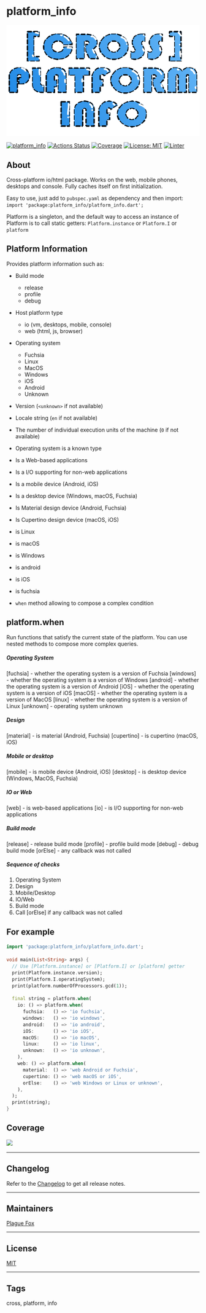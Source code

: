 # platform_info

[![](https://github.com/PlugFox/platform_info/raw/master/.img/logo.png)](https://github.com/PlugFox/platform_info)

[![platform_info](https://img.shields.io/pub/v/platform_info.svg)](https://pub.dev/packages/platform_info)
[![Actions Status](https://github.com/PlugFox/platform_info/actions/workflows/checkout.yml/badge.svg)](https://github.com/PlugFox/platform_info/actions)
[![Coverage](https://codecov.io/gh/PlugFox/platform_info/branch/master/graph/badge.svg)](https://codecov.io/gh/PlugFox/platform_info)
[![License: MIT](https://img.shields.io/badge/license-MIT-purple.svg)](https://opensource.org/licenses/MIT)
[![Linter](https://img.shields.io/badge/style-effective_dart-40c4ff.svg)](https://github.com/tenhobi/effective_dart)

## About

Cross-platform io/html package.
Works on the web, mobile phones, desktops and console.
Fully caches itself on first initialization.

Easy to use, just add to `pubspec.yaml` as dependency and then import:
`import 'package:platform_info/platform_info.dart';`

Platform is a singleton, and the default way to access an instance of Platform is to call static getters:
`Platform.instance` or `Platform.I` or `platform`

## Platform Information

Provides platform information such as:

- Build mode

  - release
  - profile
  - debug

- Host platform type

  - io (vm, desktops, mobile, console)
  - web (html, js, browser)

- Operating system

  - Fuchsia
  - Linux
  - MacOS
  - Windows
  - iOS
  - Android
  - Unknown

- Version (`<unknown>` if not available)

- Locale string (`en` if not available)

- The number of individual execution units of the machine (`0` if not available)

- Operating system is a known type

- Is a Web-based applications

- Is a I/O supporting for non-web applications

- Is a mobile device (Android, iOS)

- Is a desktop device (Windows, macOS, Fuchsia)

- Is Material design device (Android, Fuchsia)

- Is Cupertino design device (macOS, iOS)

- is Linux

- is macOS

- is Windows

- is android

- is iOS

- is fuchsia

- `when` method allowing to compose a complex condition

## platform.when

Run functions that satisfy the current state of the platform.
You can use nested methods to compose more complex queries.

##### Operating System

[fuchsia] - whether the operating system is a version of Fuchsia
[windows] - whether the operating system is a version of Windows
[android] - whether the operating system is a version of Android
[iOS] - whether the operating system is a version of iOS
[macOS] - whether the operating system is a version of MacOS
[linux] - whether the operating system is a version of Linux
[unknown] - operating system unknown

##### Design

[material] - is material (Android, Fuchsia)
[cupertino] - is cupertino (macOS, iOS)

##### Mobile or desktop

[mobile] - is mobile device (Android, iOS)
[desktop] - is desktop device (Windows, MacOS, Fuchsia)

##### IO or Web

[web] - is web-based applications
[io] - is I/O supporting for non-web applications

##### Build mode

[release] - release build mode
[profile] - profile build mode
[debug] - debug build mode
[orElse] - any callback was not called

##### Sequence of checks

1. Operating System
2. Design
3. Mobile/Desktop
4. IO/Web
5. Build mode
6. Call [orElse] if any callback was not called

## For example

```dart
import 'package:platform_info/platform_info.dart';

void main(List<String> args) {
  // Use [Platform.instance] or [Platform.I] or [platform] getter
  print(Platform.instance.version);
  print(Platform.I.operatingSystem);
  print(platform.numberOfProcessors.gcd(1));

  final string = platform.when(
    io: () => platform.when(
      fuchsia:   () => 'io fuchsia',
      windows:   () => 'io windows',
      android:   () => 'io android',
      iOS:       () => 'io iOS',
      macOS:     () => 'io macOS',
      linux:     () => 'io linux',
      unknown:   () => 'io unknown',
    ),
    web: () => platform.when(
      material:  () => 'web Android or Fuchsia',
      cupertino: () => 'web macOS or iOS',
      orElse:    () => 'web Windows or Linux or unknown',
    ),
  );
  print(string);
}
```

## Coverage

[![](https://codecov.io/gh/PlugFox/platform_info/branch/master/graphs/sunburst.svg)](https://codecov.io/gh/PlugFox/platform_info/branch/master)

---

## Changelog

Refer to the [Changelog](https://github.com/plugfox/platform_info/blob/master/CHANGELOG.md) to get all release notes.

---

## Maintainers

[Plague Fox](https://plugfox.dev)

---

## License

[MIT](https://opensource.org/licenses/MIT)

---

## Tags

cross, platform, info
